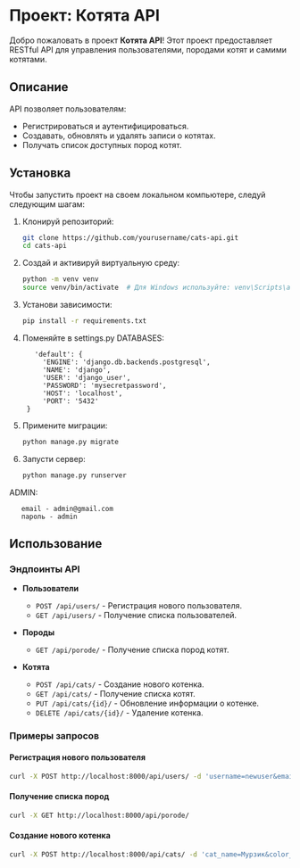 # Проект: Котята API

Добро пожаловать в проект **Котята API**! Этот проект предоставляет RESTful API для управления пользователями, породами котят и самими котятами.

## Описание

API позволяет пользователям:
- Регистрироваться и аутентифицироваться.
- Создавать, обновлять и удалять записи о котятах.
- Получать список доступных пород котят.

## Установка

Чтобы запустить проект на своем локальном компьютере, следуй следующим шагам:

1. Клонируй репозиторий:
   ```bash
   git clone https://github.com/yourusername/cats-api.git
   cd cats-api
   ```

2. Создай и активируй виртуальную среду:
   ```bash
   python -m venv venv
   source venv/bin/activate  # Для Windows используйте: venv\Scripts\activate
   ```

3. Установи зависимости:
   ```bash
   pip install -r requirements.txt
   ```

4. Поменяйте в settings.py DATABASES:
   ```DATABASES = {
      'default': {
        'ENGINE': 'django.db.backends.postgresql',
        'NAME': 'django',
        'USER': 'django_user',
        'PASSWORD': 'mysecretpassword',
        'HOST': 'localhost',
        'PORT': '5432'
    }
   ```


5. Примените миграции:
   ```bash
   python manage.py migrate
   ```

6. Запусти сервер:
   ```bash
   python manage.py runserver
   ```

ADMIN:
```
   email - admin@gmail.com
   пароль - admin
   ```

## Использование

### Эндпоинты API

- **Пользователи**
  - `POST /api/users/` - Регистрация нового пользователя.
  - `GET /api/users/` - Получение списка пользователей.

- **Породы**
  - `GET /api/porode/` - Получение списка пород котят.

- **Котята**
  - `POST /api/cats/` - Создание нового котенка.
  - `GET /api/cats/` - Получение списка котят.
  - `PUT /api/cats/{id}/` - Обновление информации о котенке.
  - `DELETE /api/cats/{id}/` - Удаление котенка.

### Примеры запросов

#### Регистрация нового пользователя

```bash
curl -X POST http://localhost:8000/api/users/ -d 'username=newuser&email=user@example.com'
```

#### Получение списка пород

```bash
curl -X GET http://localhost:8000/api/porode/
```

#### Создание нового котенка

```bash
curl -X POST http://localhost:8000/api/cats/ -d 'cat_name=Мурзик&color_cat=Серый&years=6&porode_cats=1'
```

